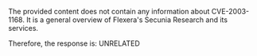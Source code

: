 The provided content does not contain any information about CVE-2003-1168. It is a general overview of Flexera's Secunia Research and its services.

Therefore, the response is: UNRELATED